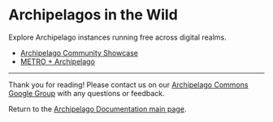 # Archipelagos in the Wild

Explore Archipelago instances running free across digital realms.

* [Archipelago Community Showcase](communityshowcase.md)
* [METRO + Archipelago](https://archipelago.nyc)

___

Thank you for reading! Please contact us on our [Archipelago Commons Google Group](https://groups.google.com/forum/#!forum/archipelago-commons) with any questions or feedback.

Return to the [Archipelago Documentation main page](index.md).

